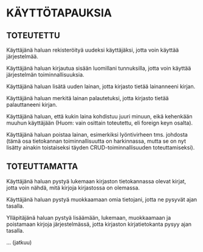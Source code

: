 # KÄYTTÖTAPAUKSIA

## TOTEUTETTU

Käyttäjänä haluan rekisteröityä uudeksi käyttäjäksi, jotta voin käyttää järjestelmää.

Käyttäjänä haluan kirjautua sisään luomillani tunnuksilla, jotta voin käyttää järjestelmän toiminnallisuuksia.

Käyttäjänä haluan lisätä uuden lainan, jotta kirjasto tietää lainanneeni kirjan.

Käyttäjänä haluan merkitä lainan palautetuksi, jotta kirjasto tietää palauttaneeni kirjan.

Käyttäjänä haluan, että kukin laina kohdistuu juuri minuun, eikä kehenkään muuhun käyttäjään (Huom: vain osittain toteutettu, eli foreign keyn osalta).

Käyttäjänä haluan poistaa lainan, esimerkiksi lyöntivirheen tms. johdosta (tämä osa tietokannan toiminnallisuutta on harkinnassa, mutta se on  nyt lisätty ainakin toistaiseksi täyden CRUD-toiminnallisuuden toteuttamiseksi).

## TOTEUTTAMATTA

Käyttäjänä haluan pystyä lukemaan kirjaston tietokannassa olevat kirjat, jotta voin nähdä, mitä kirjoja kirjastossa on olemassa.

Käyttäjänä haluan pystyä muokkaamaan omia tietojani, jotta ne pysyvät ajan tasalla.

Ylläpitäjänä haluan pystyä lisäämään, lukemaan, muokkaamaan ja poistamaan kirjoja järjestelmässä, jotta kirjaston kirjatietokanta pysyy ajan tasalla.

... (jatkuu)
